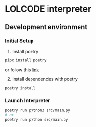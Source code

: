 # LOLCODE interpreter

## Development environment

### Initial Setup

1. Install poetry

```sh
pipx install poetry
```

or follow this [link](https://python-poetry.org/docs/#installation)

2. Install dependencies with poetry

```sh
poetry install
```

### Launch Interpreter

```sh
poetry run python3 src/main.py
# or
poetry run python src/main.py
```
